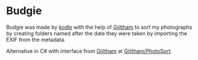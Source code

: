 # Budgie
Budgie was made by [kodle](https://github.com/kodle) with the help of [Giiltham](https://github.com/Giiltham) to sort my photographs by creating folders named after the date they were taken by importing the EXIF from the metadata.

Alternative in C# with interface from [Giiltham](https://github.com/kodle) at [Giiltham/PhotoSort](https://github.com/giiltham/photosort).
